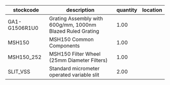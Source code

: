 |stockcode|description|quantity|location|
|---------|-----------|--------|--------|
|GA1-G1506R1U0|Grating Assembly with 600g/mm, 1000nm Blazed Ruled Grating|1.00||
|MSH150|MSH150 Common Components|1.00||
|MSH150_252|MSH150 Filter Wheel (25mm Diameter Filters)|1.00||
|SLIT_VSS|Standard micrometer operated variable slit|2.00||
